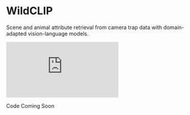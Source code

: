 # WildCLIP
Scene and animal attribute retrieval from camera trap data with domain-adapted vision-language models.

![wildclip_overview](https://github.com/amathislab/wildclip/resources/overview.pdf)

Code Coming Soon
